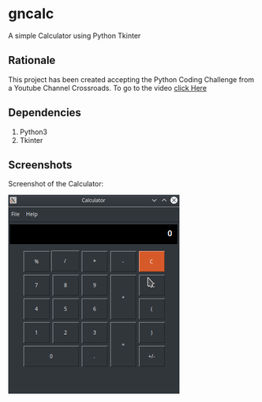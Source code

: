 # gncalc
A simple Calculator using Python Tkinter 

## Rationale 
This project has been created accepting the Python Coding Challenge from a Youtube Channel Crossroads. To go to the video [click Here](https://www.youtube.com/watch?v=NMSRifzm7AQ)

## Dependencies
1. Python3
2. Tkinter

## Screenshots

Screenshot of the Calculator:

![Calculator screenshot](https://github.com/nelliparambil/gncalc/blob/master/images/20200712_calculator_screenshot.png)







